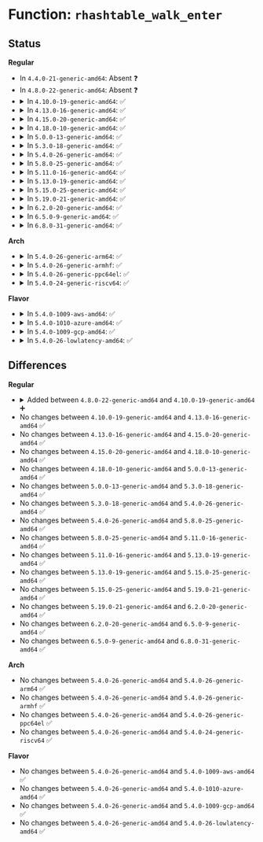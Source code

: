 # Function: <code>rhashtable_walk_enter</code>

## Status
<b>Regular</b>
<ul>
<li>
In <code>4.4.0-21-generic-amd64</code>: Absent ❓
</li>
<li>
In <code>4.8.0-22-generic-amd64</code>: Absent ❓
</li>
<li>
<details>
<summary>In <code>4.10.0-19-generic-amd64</code>: ✅</summary>

```c
void rhashtable_walk_enter(struct rhashtable * ht, struct rhashtable_iter * iter)
```

```json
{
  "name": "rhashtable_walk_enter",
  "collision_type": "Unique Global",
  "inline_type": "No",
  "funcs": [
    {
      "addr": 18446744071583456288,
      "name": "rhashtable_walk_enter",
      "external": true,
      "loc": "lib/rhashtable.c:610",
      "file": "lib/rhashtable.c",
      "inline": "seen, unknown",
      "caller_inline": [],
      "caller_func": [
        "net/netlink/af_netlink.c:netlink_walk_start",
        "net/ipv6/seg6.c:seg6_genl_dumphmac_start"
      ]
    }
  ],
  "symbols": [
    {
      "addr": 18446744071583456288,
      "name": "rhashtable_walk_enter",
      "section": ".text",
      "bind": "STB_GLOBAL",
      "size": 108
    }
  ]
}
```
</details>
</li>
<li>
<details>
<summary>In <code>4.13.0-16-generic-amd64</code>: ✅</summary>

```c
void rhashtable_walk_enter(struct rhashtable * ht, struct rhashtable_iter * iter)
```

```json
{
  "name": "rhashtable_walk_enter",
  "collision_type": "Unique Global",
  "inline_type": "No",
  "funcs": [
    {
      "addr": 18446744071583477008,
      "name": "rhashtable_walk_enter",
      "external": true,
      "loc": "lib/rhashtable.c:704",
      "file": "lib/rhashtable.c",
      "inline": "seen, unknown",
      "caller_inline": [],
      "caller_func": [
        "net/netlink/af_netlink.c:netlink_walk_start",
        "net/ipv6/seg6.c:seg6_genl_dumphmac_start"
      ]
    }
  ],
  "symbols": [
    {
      "addr": 18446744071583477008,
      "name": "rhashtable_walk_enter",
      "section": ".text",
      "bind": "STB_GLOBAL",
      "size": 102
    }
  ]
}
```
</details>
</li>
<li>
<details>
<summary>In <code>4.15.0-20-generic-amd64</code>: ✅</summary>

```c
void rhashtable_walk_enter(struct rhashtable * ht, struct rhashtable_iter * iter)
```

```json
{
  "name": "rhashtable_walk_enter",
  "collision_type": "Unique Global",
  "inline_type": "No",
  "funcs": [
    {
      "addr": 18446744071583657968,
      "name": "rhashtable_walk_enter",
      "external": true,
      "loc": "lib/rhashtable.c:706",
      "file": "lib/rhashtable.c",
      "inline": "seen, unknown",
      "caller_inline": [],
      "caller_func": [
        "net/netlink/af_netlink.c:netlink_walk_start",
        "net/ipv6/seg6.c:seg6_genl_dumphmac_start"
      ]
    }
  ],
  "symbols": [
    {
      "addr": 18446744071583657968,
      "name": "rhashtable_walk_enter",
      "section": ".text",
      "bind": "STB_GLOBAL",
      "size": 102
    }
  ]
}
```
</details>
</li>
<li>
<details>
<summary>In <code>4.18.0-10-generic-amd64</code>: ✅</summary>

```c
void rhashtable_walk_enter(struct rhashtable * ht, struct rhashtable_iter * iter)
```

```json
{
  "name": "rhashtable_walk_enter",
  "collision_type": "Unique Global",
  "inline_type": "No",
  "funcs": [
    {
      "addr": 18446744071583878720,
      "name": "rhashtable_walk_enter",
      "external": true,
      "loc": "lib/rhashtable.c:677",
      "file": "lib/rhashtable.c",
      "inline": "seen, unknown",
      "caller_inline": [],
      "caller_func": [
        "net/netlink/af_netlink.c:__netlink_seq_next",
        "net/ipv6/seg6.c:seg6_genl_dumphmac_start"
      ]
    }
  ],
  "symbols": [
    {
      "addr": 18446744071583878720,
      "name": "rhashtable_walk_enter",
      "section": ".text",
      "bind": "STB_GLOBAL",
      "size": 106
    }
  ]
}
```
</details>
</li>
<li>
<details>
<summary>In <code>5.0.0-13-generic-amd64</code>: ✅</summary>

```c
void rhashtable_walk_enter(struct rhashtable * ht, struct rhashtable_iter * iter)
```

```json
{
  "name": "rhashtable_walk_enter",
  "collision_type": "Unique Global",
  "inline_type": "No",
  "funcs": [
    {
      "addr": 18446744071583962192,
      "name": "rhashtable_walk_enter",
      "external": true,
      "loc": "lib/rhashtable.c:669",
      "file": "lib/rhashtable.c",
      "inline": "seen, unknown",
      "caller_inline": [],
      "caller_func": [
        "net/netlink/af_netlink.c:__netlink_seq_next",
        "net/ipv6/seg6.c:seg6_genl_dumphmac_start"
      ]
    }
  ],
  "symbols": [
    {
      "addr": 18446744071583962192,
      "name": "rhashtable_walk_enter",
      "section": ".text",
      "bind": "STB_GLOBAL",
      "size": 106
    }
  ]
}
```
</details>
</li>
<li>
<details>
<summary>In <code>5.3.0-18-generic-amd64</code>: ✅</summary>

```c
void rhashtable_walk_enter(struct rhashtable * ht, struct rhashtable_iter * iter)
```

```json
{
  "name": "rhashtable_walk_enter",
  "collision_type": "Unique Global",
  "inline_type": "No",
  "funcs": [
    {
      "addr": 18446744071584141840,
      "name": "rhashtable_walk_enter",
      "external": true,
      "loc": "lib/rhashtable.c:658",
      "file": "lib/rhashtable.c",
      "inline": "seen, unknown",
      "caller_inline": [],
      "caller_func": [
        "net/netlink/af_netlink.c:netlink_seq_start",
        "net/netlink/af_netlink.c:__netlink_seq_next",
        "net/ipv6/seg6.c:seg6_genl_dumphmac_start"
      ]
    }
  ],
  "symbols": [
    {
      "addr": 18446744071584141840,
      "name": "rhashtable_walk_enter",
      "section": ".text",
      "bind": "STB_GLOBAL",
      "size": 106
    }
  ]
}
```
</details>
</li>
<li>
<details>
<summary>In <code>5.4.0-26-generic-amd64</code>: ✅</summary>

```c
void rhashtable_walk_enter(struct rhashtable * ht, struct rhashtable_iter * iter)
```

```json
{
  "name": "rhashtable_walk_enter",
  "collision_type": "Unique Global",
  "inline_type": "No",
  "funcs": [
    {
      "addr": 18446744071584264288,
      "name": "rhashtable_walk_enter",
      "external": true,
      "loc": "lib/rhashtable.c:658",
      "file": "lib/rhashtable.c",
      "inline": "seen, unknown",
      "caller_inline": [],
      "caller_func": [
        "net/core/xdp.c:mem_allocator_disconnect",
        "net/netlink/af_netlink.c:netlink_seq_start",
        "net/netlink/af_netlink.c:__netlink_seq_next",
        "net/ipv6/seg6.c:seg6_genl_dumphmac_start"
      ]
    }
  ],
  "symbols": [
    {
      "addr": 18446744071584264288,
      "name": "rhashtable_walk_enter",
      "section": ".text",
      "bind": "STB_GLOBAL",
      "size": 106
    }
  ]
}
```
</details>
</li>
<li>
<details>
<summary>In <code>5.8.0-25-generic-amd64</code>: ✅</summary>

```c
void rhashtable_walk_enter(struct rhashtable * ht, struct rhashtable_iter * iter)
```

```json
{
  "name": "rhashtable_walk_enter",
  "collision_type": "Unique Global",
  "inline_type": "No",
  "funcs": [
    {
      "addr": 18446744071584673264,
      "name": "rhashtable_walk_enter",
      "external": true,
      "loc": "lib/rhashtable.c:665",
      "file": "lib/rhashtable.c",
      "inline": "seen, unknown",
      "caller_inline": [],
      "caller_func": [
        "net/core/xdp.c:mem_allocator_disconnect",
        "net/netlink/af_netlink.c:netlink_seq_start",
        "net/netlink/af_netlink.c:__netlink_seq_next",
        "net/ipv6/seg6.c:seg6_genl_dumphmac_start"
      ]
    }
  ],
  "symbols": [
    {
      "addr": 18446744071584673264,
      "name": "rhashtable_walk_enter",
      "section": ".text",
      "bind": "STB_GLOBAL",
      "size": 106
    }
  ]
}
```
</details>
</li>
<li>
<details>
<summary>In <code>5.11.0-16-generic-amd64</code>: ✅</summary>

```c
void rhashtable_walk_enter(struct rhashtable * ht, struct rhashtable_iter * iter)
```

```json
{
  "name": "rhashtable_walk_enter",
  "collision_type": "Unique Global",
  "inline_type": "No",
  "funcs": [
    {
      "addr": 18446744071584790880,
      "name": "rhashtable_walk_enter",
      "external": true,
      "loc": "lib/rhashtable.c:665",
      "file": "lib/rhashtable.c",
      "inline": "seen, unknown",
      "caller_inline": [],
      "caller_func": [
        "net/core/xdp.c:mem_allocator_disconnect",
        "net/netlink/af_netlink.c:netlink_seq_start",
        "net/netlink/af_netlink.c:__netlink_seq_next",
        "net/ipv6/seg6.c:seg6_genl_dumphmac_start"
      ]
    }
  ],
  "symbols": [
    {
      "addr": 18446744071584790880,
      "name": "rhashtable_walk_enter",
      "section": ".text",
      "bind": "STB_GLOBAL",
      "size": 106
    }
  ]
}
```
</details>
</li>
<li>
<details>
<summary>In <code>5.13.0-19-generic-amd64</code>: ✅</summary>

```c
void rhashtable_walk_enter(struct rhashtable * ht, struct rhashtable_iter * iter)
```

```json
{
  "name": "rhashtable_walk_enter",
  "collision_type": "Unique Global",
  "inline_type": "No",
  "funcs": [
    {
      "addr": 18446744071584836528,
      "name": "rhashtable_walk_enter",
      "external": true,
      "loc": "lib/rhashtable.c:665",
      "file": "lib/rhashtable.c",
      "inline": "seen, unknown",
      "caller_inline": [],
      "caller_func": [
        "net/core/xdp.c:mem_allocator_disconnect",
        "net/netlink/af_netlink.c:netlink_seq_start",
        "net/netlink/af_netlink.c:__netlink_seq_next",
        "net/ipv6/seg6.c:seg6_genl_dumphmac_start"
      ]
    }
  ],
  "symbols": [
    {
      "addr": 18446744071584836528,
      "name": "rhashtable_walk_enter",
      "section": ".text",
      "bind": "STB_GLOBAL",
      "size": 106
    }
  ]
}
```
</details>
</li>
<li>
<details>
<summary>In <code>5.15.0-25-generic-amd64</code>: ✅</summary>

```c
void rhashtable_walk_enter(struct rhashtable * ht, struct rhashtable_iter * iter)
```

```json
{
  "name": "rhashtable_walk_enter",
  "collision_type": "Unique Global",
  "inline_type": "No",
  "funcs": [
    {
      "addr": 18446744071585255728,
      "name": "rhashtable_walk_enter",
      "external": true,
      "loc": "lib/rhashtable.c:665",
      "file": "lib/rhashtable.c",
      "inline": "seen, unknown",
      "caller_inline": [],
      "caller_func": [
        "net/core/xdp.c:mem_allocator_disconnect",
        "net/netlink/af_netlink.c:netlink_seq_start",
        "net/netlink/af_netlink.c:__netlink_seq_next",
        "net/ipv6/seg6.c:seg6_genl_dumphmac_start",
        "net/ipv6/ioam6.c:ioam6_genl_dumpsc_start",
        "net/ipv6/ioam6.c:ioam6_genl_dumpns_start"
      ]
    }
  ],
  "symbols": [
    {
      "addr": 18446744071585255728,
      "name": "rhashtable_walk_enter",
      "section": ".text",
      "bind": "STB_GLOBAL",
      "size": 106
    }
  ]
}
```
</details>
</li>
<li>
<details>
<summary>In <code>5.19.0-21-generic-amd64</code>: ✅</summary>

```c
void rhashtable_walk_enter(struct rhashtable * ht, struct rhashtable_iter * iter)
```

```json
{
  "name": "rhashtable_walk_enter",
  "collision_type": "Unique Global",
  "inline_type": "No",
  "funcs": [
    {
      "addr": 18446744071586091856,
      "name": "rhashtable_walk_enter",
      "external": true,
      "loc": "lib/rhashtable.c:665",
      "file": "lib/rhashtable.c",
      "inline": "seen, unknown",
      "caller_inline": [],
      "caller_func": [
        "net/core/xdp.c:mem_allocator_disconnect",
        "net/netlink/af_netlink.c:netlink_seq_start",
        "net/netlink/af_netlink.c:__netlink_seq_next",
        "net/ipv6/seg6.c:seg6_genl_dumphmac_start",
        "net/ipv6/ioam6.c:ioam6_genl_dumpsc_start",
        "net/ipv6/ioam6.c:ioam6_genl_dumpns_start"
      ]
    }
  ],
  "symbols": [
    {
      "addr": 18446744071586091856,
      "name": "rhashtable_walk_enter",
      "section": ".text",
      "bind": "STB_GLOBAL",
      "size": 118
    }
  ]
}
```
</details>
</li>
<li>
<details>
<summary>In <code>6.2.0-20-generic-amd64</code>: ✅</summary>

```c
void rhashtable_walk_enter(struct rhashtable * ht, struct rhashtable_iter * iter)
```

```json
{
  "name": "rhashtable_walk_enter",
  "collision_type": "Unique Global",
  "inline_type": "No",
  "funcs": [
    {
      "addr": 18446744071587075184,
      "name": "rhashtable_walk_enter",
      "external": true,
      "loc": "lib/rhashtable.c:669",
      "file": "lib/rhashtable.c",
      "inline": "seen, unknown",
      "caller_inline": [],
      "caller_func": [
        "net/core/xdp.c:mem_allocator_disconnect",
        "net/netlink/af_netlink.c:netlink_seq_start",
        "net/netlink/af_netlink.c:__netlink_seq_next",
        "net/ipv6/seg6.c:seg6_genl_dumphmac_start",
        "net/ipv6/ioam6.c:ioam6_genl_dumpsc_start",
        "net/ipv6/ioam6.c:ioam6_genl_dumpns_start"
      ]
    }
  ],
  "symbols": [
    {
      "addr": 18446744071587075184,
      "name": "rhashtable_walk_enter",
      "section": ".text",
      "bind": "STB_GLOBAL",
      "size": 118
    }
  ]
}
```
</details>
</li>
<li>
<details>
<summary>In <code>6.5.0-9-generic-amd64</code>: ✅</summary>

```c
void rhashtable_walk_enter(struct rhashtable * ht, struct rhashtable_iter * iter)
```

```json
{
  "name": "rhashtable_walk_enter",
  "collision_type": "Unique Global",
  "inline_type": "No",
  "funcs": [
    {
      "addr": 18446744071587333760,
      "name": "rhashtable_walk_enter",
      "external": true,
      "loc": "lib/rhashtable.c:669",
      "file": "lib/rhashtable.c",
      "inline": "seen, unknown",
      "caller_inline": [],
      "caller_func": [
        "net/core/xdp.c:mem_allocator_disconnect",
        "net/netlink/af_netlink.c:netlink_seq_start",
        "net/netlink/af_netlink.c:__netlink_seq_next",
        "net/ipv6/seg6.c:seg6_genl_dumphmac_start",
        "net/ipv6/ioam6.c:ioam6_genl_dumpsc_start",
        "net/ipv6/ioam6.c:ioam6_genl_dumpns_start"
      ]
    }
  ],
  "symbols": [
    {
      "addr": 18446744071587333760,
      "name": "rhashtable_walk_enter",
      "section": ".text",
      "bind": "STB_GLOBAL",
      "size": 118
    }
  ]
}
```
</details>
</li>
<li>
<details>
<summary>In <code>6.8.0-31-generic-amd64</code>: ✅</summary>

```c
void rhashtable_walk_enter(struct rhashtable * ht, struct rhashtable_iter * iter)
```

```json
{
  "name": "rhashtable_walk_enter",
  "collision_type": "Unique Global",
  "inline_type": "No",
  "funcs": [
    {
      "addr": 18446744071587617152,
      "name": "rhashtable_walk_enter",
      "external": true,
      "loc": "lib/rhashtable.c:669",
      "file": "lib/rhashtable.c",
      "inline": "seen, unknown",
      "caller_inline": [],
      "caller_func": [
        "net/core/xdp.c:mem_allocator_disconnect",
        "net/netlink/af_netlink.c:netlink_seq_start",
        "net/netlink/af_netlink.c:__netlink_seq_next",
        "net/ipv6/seg6.c:seg6_genl_dumphmac_start",
        "net/ipv6/ioam6.c:ioam6_genl_dumpsc_start",
        "net/ipv6/ioam6.c:ioam6_genl_dumpns_start"
      ]
    }
  ],
  "symbols": [
    {
      "addr": 18446744071587617152,
      "name": "rhashtable_walk_enter",
      "section": ".text",
      "bind": "STB_GLOBAL",
      "size": 118
    }
  ]
}
```
</details>
</li>
</ul>
<b>Arch</b>
<ul>
<li>
<details>
<summary>In <code>5.4.0-26-generic-arm64</code>: ✅</summary>

```c
void rhashtable_walk_enter(struct rhashtable * ht, struct rhashtable_iter * iter)
```

```json
{
  "name": "rhashtable_walk_enter",
  "collision_type": "Unique Global",
  "inline_type": "No",
  "funcs": [
    {
      "addr": 18446603336496145904,
      "name": "rhashtable_walk_enter",
      "external": true,
      "loc": "lib/rhashtable.c:658",
      "file": "lib/rhashtable.c",
      "inline": "seen, unknown",
      "caller_inline": [],
      "caller_func": [
        "net/core/xdp.c:mem_allocator_disconnect",
        "net/netlink/af_netlink.c:netlink_seq_start",
        "net/netlink/af_netlink.c:__netlink_seq_next",
        "net/ipv6/seg6.c:seg6_genl_dumphmac_start"
      ]
    }
  ],
  "symbols": [
    {
      "addr": 18446603336496145904,
      "name": "rhashtable_walk_enter",
      "section": ".text",
      "bind": "STB_GLOBAL",
      "size": 168
    }
  ]
}
```
</details>
</li>
<li>
<details>
<summary>In <code>5.4.0-26-generic-armhf</code>: ✅</summary>

```c
void rhashtable_walk_enter(struct rhashtable * ht, struct rhashtable_iter * iter)
```

```json
{
  "name": "rhashtable_walk_enter",
  "collision_type": "Unique Global",
  "inline_type": "No",
  "funcs": [
    {
      "addr": 3229464660,
      "name": "rhashtable_walk_enter",
      "external": true,
      "loc": "lib/rhashtable.c:658",
      "file": "lib/rhashtable.c",
      "inline": "seen, unknown",
      "caller_inline": [],
      "caller_func": [
        "net/core/xdp.c:mem_allocator_disconnect",
        "net/netlink/af_netlink.c:netlink_seq_start",
        "net/netlink/af_netlink.c:__netlink_seq_next",
        "net/ipv6/seg6.c:seg6_genl_dumphmac_start"
      ]
    }
  ],
  "symbols": [
    {
      "addr": 3229464660,
      "name": "rhashtable_walk_enter",
      "section": ".text",
      "bind": "STB_GLOBAL",
      "size": 116
    }
  ]
}
```
</details>
</li>
<li>
<details>
<summary>In <code>5.4.0-26-generic-ppc64el</code>: ✅</summary>

```c
void rhashtable_walk_enter(struct rhashtable * ht, struct rhashtable_iter * iter)
```

```json
{
  "name": "rhashtable_walk_enter",
  "collision_type": "Unique Global",
  "inline_type": "No",
  "funcs": [
    {
      "addr": 13835058055290401568,
      "name": "rhashtable_walk_enter",
      "external": true,
      "loc": "lib/rhashtable.c:658",
      "file": "lib/rhashtable.c",
      "inline": "seen, unknown",
      "caller_inline": [],
      "caller_func": [
        "net/core/xdp.c:mem_allocator_disconnect",
        "net/netlink/af_netlink.c:netlink_seq_start",
        "net/netlink/af_netlink.c:__netlink_seq_next",
        "net/ipv6/seg6.c:seg6_genl_dumphmac_start"
      ]
    }
  ],
  "symbols": [
    {
      "addr": 13835058055290401568,
      "name": "rhashtable_walk_enter",
      "section": ".text",
      "bind": "STB_GLOBAL",
      "size": 236
    }
  ]
}
```
</details>
</li>
<li>
<details>
<summary>In <code>5.4.0-24-generic-riscv64</code>: ✅</summary>

```c
void rhashtable_walk_enter(struct rhashtable * ht, struct rhashtable_iter * iter)
```

```json
{
  "name": "rhashtable_walk_enter",
  "collision_type": "Unique Global",
  "inline_type": "No",
  "funcs": [
    {
      "addr": 18446743936275199952,
      "name": "rhashtable_walk_enter",
      "external": true,
      "loc": "lib/rhashtable.c:658",
      "file": "lib/rhashtable.c",
      "inline": "seen, unknown",
      "caller_inline": [],
      "caller_func": [
        "net/core/xdp.c:mem_allocator_disconnect",
        "net/netlink/af_netlink.c:netlink_seq_start",
        "net/netlink/af_netlink.c:__netlink_seq_next",
        "net/ipv6/seg6.c:seg6_genl_dumphmac_start"
      ]
    }
  ],
  "symbols": [
    {
      "addr": 18446743936275199952,
      "name": "rhashtable_walk_enter",
      "section": ".text",
      "bind": "STB_GLOBAL",
      "size": 142
    }
  ]
}
```
</details>
</li>
</ul>
<b>Flavor</b>
<ul>
<li>
<details>
<summary>In <code>5.4.0-1009-aws-amd64</code>: ✅</summary>

```c
void rhashtable_walk_enter(struct rhashtable * ht, struct rhashtable_iter * iter)
```

```json
{
  "name": "rhashtable_walk_enter",
  "collision_type": "Unique Global",
  "inline_type": "No",
  "funcs": [
    {
      "addr": 18446744071584233024,
      "name": "rhashtable_walk_enter",
      "external": true,
      "loc": "lib/rhashtable.c:658",
      "file": "lib/rhashtable.c",
      "inline": "seen, unknown",
      "caller_inline": [],
      "caller_func": [
        "net/core/xdp.c:mem_allocator_disconnect",
        "net/netlink/af_netlink.c:netlink_seq_start",
        "net/netlink/af_netlink.c:__netlink_seq_next",
        "net/ipv6/seg6.c:seg6_genl_dumphmac_start"
      ]
    }
  ],
  "symbols": [
    {
      "addr": 18446744071584233024,
      "name": "rhashtable_walk_enter",
      "section": ".text",
      "bind": "STB_GLOBAL",
      "size": 106
    }
  ]
}
```
</details>
</li>
<li>
<details>
<summary>In <code>5.4.0-1010-azure-amd64</code>: ✅</summary>

```c
void rhashtable_walk_enter(struct rhashtable * ht, struct rhashtable_iter * iter)
```

```json
{
  "name": "rhashtable_walk_enter",
  "collision_type": "Unique Global",
  "inline_type": "No",
  "funcs": [
    {
      "addr": 18446744071584168224,
      "name": "rhashtable_walk_enter",
      "external": true,
      "loc": "lib/rhashtable.c:658",
      "file": "lib/rhashtable.c",
      "inline": "seen, unknown",
      "caller_inline": [],
      "caller_func": [
        "net/core/xdp.c:mem_allocator_disconnect",
        "net/netlink/af_netlink.c:netlink_seq_start",
        "net/netlink/af_netlink.c:__netlink_seq_next",
        "net/ipv6/seg6.c:seg6_genl_dumphmac_start"
      ]
    }
  ],
  "symbols": [
    {
      "addr": 18446744071584168224,
      "name": "rhashtable_walk_enter",
      "section": ".text",
      "bind": "STB_GLOBAL",
      "size": 106
    }
  ]
}
```
</details>
</li>
<li>
<details>
<summary>In <code>5.4.0-1009-gcp-amd64</code>: ✅</summary>

```c
void rhashtable_walk_enter(struct rhashtable * ht, struct rhashtable_iter * iter)
```

```json
{
  "name": "rhashtable_walk_enter",
  "collision_type": "Unique Global",
  "inline_type": "No",
  "funcs": [
    {
      "addr": 18446744071584216784,
      "name": "rhashtable_walk_enter",
      "external": true,
      "loc": "lib/rhashtable.c:658",
      "file": "lib/rhashtable.c",
      "inline": "seen, unknown",
      "caller_inline": [],
      "caller_func": [
        "net/core/xdp.c:mem_allocator_disconnect",
        "net/netlink/af_netlink.c:netlink_seq_start",
        "net/netlink/af_netlink.c:__netlink_seq_next",
        "net/ipv6/seg6.c:seg6_genl_dumphmac_start"
      ]
    }
  ],
  "symbols": [
    {
      "addr": 18446744071584216784,
      "name": "rhashtable_walk_enter",
      "section": ".text",
      "bind": "STB_GLOBAL",
      "size": 106
    }
  ]
}
```
</details>
</li>
<li>
<details>
<summary>In <code>5.4.0-26-lowlatency-amd64</code>: ✅</summary>

```c
void rhashtable_walk_enter(struct rhashtable * ht, struct rhashtable_iter * iter)
```

```json
{
  "name": "rhashtable_walk_enter",
  "collision_type": "Unique Global",
  "inline_type": "No",
  "funcs": [
    {
      "addr": 18446744071584318672,
      "name": "rhashtable_walk_enter",
      "external": true,
      "loc": "lib/rhashtable.c:658",
      "file": "lib/rhashtable.c",
      "inline": "seen, unknown",
      "caller_inline": [],
      "caller_func": [
        "net/core/xdp.c:mem_allocator_disconnect",
        "net/netlink/af_netlink.c:netlink_seq_start",
        "net/netlink/af_netlink.c:__netlink_seq_next",
        "net/ipv6/seg6.c:seg6_genl_dumphmac_start"
      ]
    }
  ],
  "symbols": [
    {
      "addr": 18446744071584318672,
      "name": "rhashtable_walk_enter",
      "section": ".text",
      "bind": "STB_GLOBAL",
      "size": 104
    }
  ]
}
```
</details>
</li>
</ul>

## Differences
<b>Regular</b>
<ul>
<li>
<details>
<summary>Added between <code>4.8.0-22-generic-amd64</code> and <code>4.10.0-19-generic-amd64</code> ➕</summary>

```c
void rhashtable_walk_enter(struct rhashtable * ht, struct rhashtable_iter * iter)
```
</details>
</li>
<li>
No changes between <code>4.10.0-19-generic-amd64</code> and <code>4.13.0-16-generic-amd64</code> ✅
</li>
<li>
No changes between <code>4.13.0-16-generic-amd64</code> and <code>4.15.0-20-generic-amd64</code> ✅
</li>
<li>
No changes between <code>4.15.0-20-generic-amd64</code> and <code>4.18.0-10-generic-amd64</code> ✅
</li>
<li>
No changes between <code>4.18.0-10-generic-amd64</code> and <code>5.0.0-13-generic-amd64</code> ✅
</li>
<li>
No changes between <code>5.0.0-13-generic-amd64</code> and <code>5.3.0-18-generic-amd64</code> ✅
</li>
<li>
No changes between <code>5.3.0-18-generic-amd64</code> and <code>5.4.0-26-generic-amd64</code> ✅
</li>
<li>
No changes between <code>5.4.0-26-generic-amd64</code> and <code>5.8.0-25-generic-amd64</code> ✅
</li>
<li>
No changes between <code>5.8.0-25-generic-amd64</code> and <code>5.11.0-16-generic-amd64</code> ✅
</li>
<li>
No changes between <code>5.11.0-16-generic-amd64</code> and <code>5.13.0-19-generic-amd64</code> ✅
</li>
<li>
No changes between <code>5.13.0-19-generic-amd64</code> and <code>5.15.0-25-generic-amd64</code> ✅
</li>
<li>
No changes between <code>5.15.0-25-generic-amd64</code> and <code>5.19.0-21-generic-amd64</code> ✅
</li>
<li>
No changes between <code>5.19.0-21-generic-amd64</code> and <code>6.2.0-20-generic-amd64</code> ✅
</li>
<li>
No changes between <code>6.2.0-20-generic-amd64</code> and <code>6.5.0-9-generic-amd64</code> ✅
</li>
<li>
No changes between <code>6.5.0-9-generic-amd64</code> and <code>6.8.0-31-generic-amd64</code> ✅
</li>
</ul>
<b>Arch</b>
<ul>
<li>
No changes between <code>5.4.0-26-generic-amd64</code> and <code>5.4.0-26-generic-arm64</code> ✅
</li>
<li>
No changes between <code>5.4.0-26-generic-amd64</code> and <code>5.4.0-26-generic-armhf</code> ✅
</li>
<li>
No changes between <code>5.4.0-26-generic-amd64</code> and <code>5.4.0-26-generic-ppc64el</code> ✅
</li>
<li>
No changes between <code>5.4.0-26-generic-amd64</code> and <code>5.4.0-24-generic-riscv64</code> ✅
</li>
</ul>
<b>Flavor</b>
<ul>
<li>
No changes between <code>5.4.0-26-generic-amd64</code> and <code>5.4.0-1009-aws-amd64</code> ✅
</li>
<li>
No changes between <code>5.4.0-26-generic-amd64</code> and <code>5.4.0-1010-azure-amd64</code> ✅
</li>
<li>
No changes between <code>5.4.0-26-generic-amd64</code> and <code>5.4.0-1009-gcp-amd64</code> ✅
</li>
<li>
No changes between <code>5.4.0-26-generic-amd64</code> and <code>5.4.0-26-lowlatency-amd64</code> ✅
</li>
</ul>

